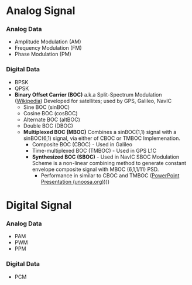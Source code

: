# Analog Signal
### Analog Data
- Amplitude Modulation (AM)
- Frequency Modulation (FM)
- Phase Modulation (PM)
### Digital Data
- BPSK
- QPSK
- **Binary Offset Carrier (BOC)**
	a.k.a Split-Spectrum Modulation ([Wikipedia](https://en.wikipedia.org/wiki/Binary_offset_carrier_modulation))
	Developed for satellites; used by GPS, Galileo, NavIC
	- Sine BOC (sinBOC)
	- Cosine BOC (cosBOC)
	- Alternate BOC (altBOC)
	- Double BOC (DBOC)
	- **Multiplexed BOC (MBOC)**
		Combines a sinBOC(1,1) signal with a sinBOC(6,1) signal, via either of CBOC or TMBOC Implemenation.
		- Composite BOC (CBOC) - Used in Galileo
		- Time-multiplexed BOC (TMBOC) - Used in GPS L1C
		- **Synthesized BOC (SBOC)** - Used in NavIC
			SBOC Modulation Scheme is a non-linear combining method to generate constant envelope composite signal with MBOC (6,1,1/11) PSD.
			- Performance in similar to CBOC and TMBOC ([PowerPoint Presentation (unoosa.org)](unoosa.org))))

# Digital Signal
### Analog Data
- PAM
- PWM
- PPM
### Digital Data
- PCM